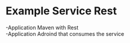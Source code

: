 # Example Service Rest
-Application Maven with Rest <br/>
-Application Adroind that consumes the service

